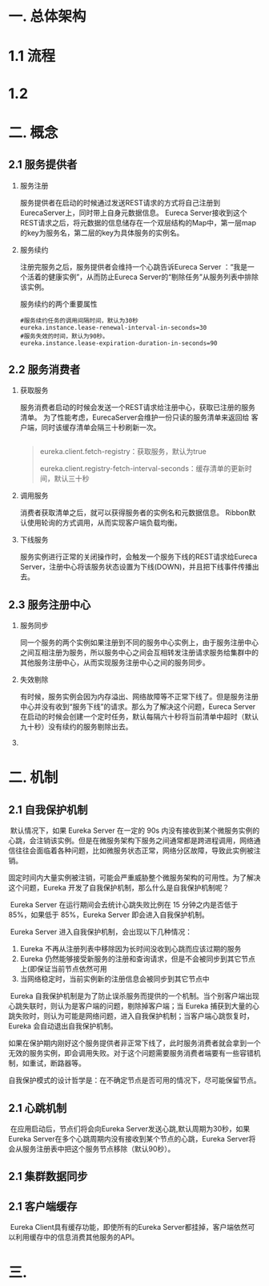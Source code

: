 # 一. 总体架构

# 1.1 流程

# 1.2 

# 二. 概念

## 2.1 服务提供者

1. 服务注册

   服务提供者在启动的时候通过发送REST请求的方式将自己注册到EurecaServer上，同时带上自身元数据信息。 Eureca Server接收到这个REST请求之后，将元数据的信息储存在一个双层结构的Map中，第一层map的key为服务名，第二层的key为具体服务的实例名。

2. 服务续约

   注册完服务之后，服务提供者会维持一个心跳告诉Eureca Server ：“我是一个活着的健康实例”，从而防止Eureca Server的“剔除任务”从服务列表中排除该实例。 

   服务续约的两个重要属性
   
   ```properties
   #服务续约任务的调用间隔时间，默认为30秒
   eureka.instance.lease-renewal-interval-in-seconds=30
   #服务失效的时间，默认为90秒。
   eureka.instance.lease-expiration-duration-in-seconds=90
   ```
   
   

## 2.2 服务消费者

1. 获取服务

   服务消费者启动的时候会发送一个REST请求给注册中心，获取已注册的服务清单。 为了性能考虑，EurecaServer会维护一份只读的服务清单来返回给 客户端，同时该缓存清单会隔三十秒刷新一次。 

   ```properties
   
   ```

   

   > eureka.client.fetch-registry：获取服务，默认为true 
   >
   > eureka.client.registry-fetch-interval-seconds：缓存清单的更新时间，默认三十秒

   

2. 调用服务

   消费者获取清单之后，就可以获得服务者的实例名和元数据信息。 Ribbon默认使用轮询的方式调用，从而实现客户端负载均衡。

3. 下线服务

   服务实例进行正常的关闭操作时，会触发一个服务下线的REST请求给Eureca Server，注册中心将该服务状态设置为下线(DOWN)，并且把下线事件传播出去。

## 2.3 服务注册中心

1. 服务同步

   同一个服务的两个实例如果注册到不同的服务中心实例上，由于服务注册中心之间互相注册为服务，所以服务中心之间会互相转发注册请求服务给集群中的其他服务注册中心，从而实现服务注册中心之间的服务同步。

2. 失效剔除

   有时候，服务实例会因为内存溢出、网络故障等不正常下线了。但是服务注册中心并没有收到“服务下线”的请求。那么为了解决这个问题，Eureca Server 在启动的时候会创建一个定时任务，默认每隔六十秒将当前清单中超时（默认九十秒）没有续约的服务剔除出去。

3. 

# 二. 机制

## 2.1 自我保护机制

​		默认情况下，如果 Eureka Server 在一定的 90s 内没有接收到某个微服务实例的心跳，会注销该实例。但是在微服务架构下服务之间通常都是跨进程调用，网络通信往往会面临着各种问题，比如微服务状态正常，网络分区故障，导致此实例被注销。

​		固定时间内大量实例被注销，可能会严重威胁整个微服务架构的可用性。为了解决这个问题，Eureka 开发了自我保护机制，那么什么是自我保护机制呢？

​		Eureka Server 在运行期间会去统计心跳失败比例在 15 分钟之内是否低于 85%，如果低于 85%，Eureka Server 即会进入自我保护机制。

​		Eureka Server 进入自我保护机制，会出现以下几种情况：

1. Eureka 不再从注册列表中移除因为长时间没收到心跳而应该过期的服务
2. Eureka 仍然能够接受新服务的注册和查询请求，但是不会被同步到其它节点上(即保证当前节点依然可用
3. 当网络稳定时，当前实例新的注册信息会被同步到其它节点中

​		Eureka 自我保护机制是为了防止误杀服务而提供的一个机制。当个别客户端出现心跳失联时，则认为是客户端的问题，剔除掉客户端；当 Eureka 捕获到大量的心跳失败时，则认为可能是网络问题，进入自我保护机制；当客户端心跳恢复时，Eureka 会自动退出自我保护机制。

​		如果在保护期内刚好这个服务提供者非正常下线了，此时服务消费者就会拿到一个无效的服务实例，即会调用失败。对于这个问题需要服务消费者端要有一些容错机制，如重试，断路器等。

​		自我保护模式的设计哲学是：在不确定节点是否可用的情况下，尽可能保留节点。

## 2.1 心跳机制

​		在应用启动后，节点们将会向Eureka Server发送心跳,默认周期为30秒，如果Eureka Server在多个心跳周期内没有接收到某个节点的心跳，Eureka Server将会从服务注册表中把这个服务节点移除（默认90秒）。



## 2.1 集群数据同步

## 2.1 客户端缓存

​		Eureka Client具有缓存功能，即使所有的Eureka Server都挂掉，客户端依然可以利用缓存中的信息消费其他服务的API。

# 三. 
